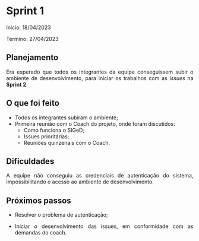 # Sprint 1

Início: 18/04/2023

Término: 27/04/2023

## Planejamento

<p align="justify">Era esperado que todos os integrantes da equipe conseguissem subir o ambiente de desenvolvimento, para iniciar os trabalhos com as <i>issues</i> na <b>Sprint 2</b>.</p>

## O que foi feito

* Todos os integrantes subiram o ambiente;
* Primeira reunião com o Coach do projeto, onde foram discutidos:
    * Como funciona o SIGeD;
    * Issues prioritárias;
    * Reuniões quinzenais com o Coach.


## Dificuldades

<p align="justify">A equipe não conseguiu as credenciais de autenticação do sistema, impossibilitando o acesso ao ambiente de desenvolvimento.</p>

## Próximos passos

* <p align="justify">Resolver o problema de autenticação;</p>

* <p align="justify">Iniciar o desenvolvimento das issues, em conformidade com as demandas do coach.</p>

<br>
